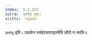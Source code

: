 ```yaml
---
index:  5.2.122
sutra:  ऊर्णाया युस।
vritti:  nyasa
---
```


`ऊर्णायुः` इति। पदत्वेन भसंज्ञाभावाद्यस्येति लोपो न भवति॥

